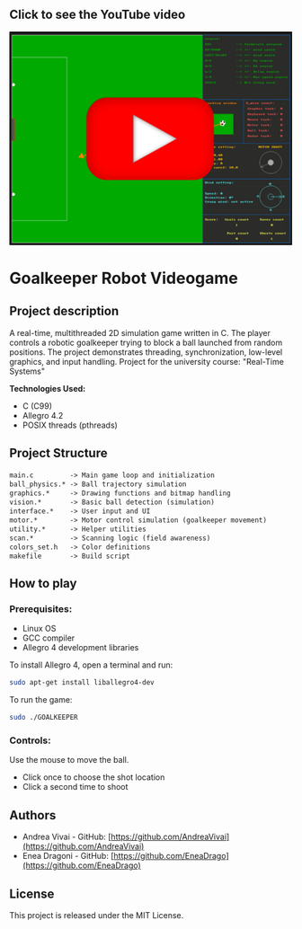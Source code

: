 ## Click to see the YouTube video
[![YouTube](./video_presentation.png)](https://youtu.be/SsLmsaVQ50E)


# Goalkeeper Robot Videogame

## Project description
A real-time, multithreaded 2D simulation game written in C. The player controls a robotic goalkeeper trying to block a ball launched from random positions. The project
demonstrates threading, synchronization, low-level graphics, and input handling. Project for the university course: "Real-Time Systems"

**Technologies Used:**
- C (C99)
- Allegro 4.2
- POSIX threads (pthreads)

## Project Structure
```
main.c         -> Main game loop and initialization
ball_physics.* -> Ball trajectory simulation
graphics.*     -> Drawing functions and bitmap handling
vision.*       -> Basic ball detection (simulation)
interface.*    -> User input and UI
motor.*        -> Motor control simulation (goalkeeper movement)
utility.*      -> Helper utilities
scan.*         -> Scanning logic (field awareness)
colors_set.h   -> Color definitions
makefile       -> Build script
```

## How to play

### Prerequisites:
- Linux OS
- GCC compiler
- Allegro 4 development libraries

To install Allegro 4, open a terminal and run:
```bash
sudo apt-get install liballegro4-dev
```

To run the game:
```bash
sudo ./GOALKEEPER
```

### Controls:
Use the mouse to move the ball.
- Click once to choose the shot location
- Click a second time to shoot

## Authors
- Andrea Vivai - GitHub: [https://github.com/AndreaVivai](https://github.com/AndreaVivai)
- Enea Dragoni - GitHub: [https://github.com/EneaDrago](https://github.com/EneaDrago)

## License
This project is released under the MIT License.

